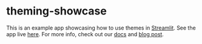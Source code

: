 # theming-showcase

This is an example app showcasing how to use themes in [Streamlit](https://streamlit.io/). See the app live [here](https://share.streamlit.io/streamlit/theming-showcase/main). For more info, check out our [docs](https://docs.streamlit.io/en/stable/main_concepts.html#themes) and [blog post](https://blog.streamlit.io/introducing-theming/).
